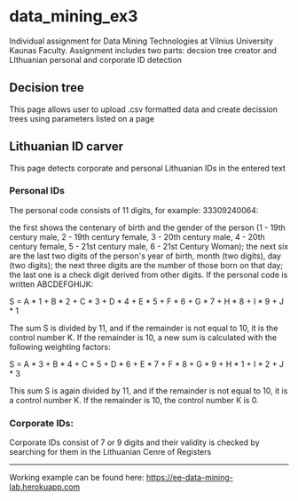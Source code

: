 # data_mining_ex3
Individual assignment for Data Mining Technologies at Vilnius University Kaunas Faculty. Assignment includes two parts: decsion tree creator and LIthuanian personal and corporate ID detection

## Decision tree
This page allows user to upload .csv formatted data and create decission trees using parameters listed on a page

## Lithuanian ID carver
This page detects corporate and personal Lithuanian IDs in the entered text
### Personal IDs
The personal code consists of 11 digits, for example: 33309240064:

the first shows the centenary of birth and the gender of the person (1 - 19th century male, 2 - 19th century female, 3 - 20th century male, 4 - 20th century female, 5 - 21st century male, 6 - 21st Century Woman);
the next six are the last two digits of the person's year of birth, month (two digits), day (two digits);
the next three digits are the number of those born on that day;
the last one is a check digit derived from other digits.
If the personal code is written ABCDEFGHIJK:

S = A * 1 + B * 2 + C * 3 + D * 4 + E * 5 + F * 6 + G * 7 + H * 8 + I * 9 + J * 1

The sum S is divided by 11, and if the remainder is not equal to 10, it is the control number K. If the remainder is 10, a new sum is calculated with the following weighting factors:

S = A * 3 + B * 4 + C * 5 + D * 6 + E * 7 + F * 8 + G * 9 + H * 1 + I * 2 + J * 3

This sum S is again divided by 11, and if the remainder is not equal to 10, it is a control number K. If the remainder is 10, the control number K is 0.
### Corporate IDs:
Corporate IDs consist of 7 or 9 digits and their validity is checked by searching for them in the Lithuanian Cenre of Registers
***
Working example can be found here: <https://ee-data-mining-lab.herokuapp.com>
